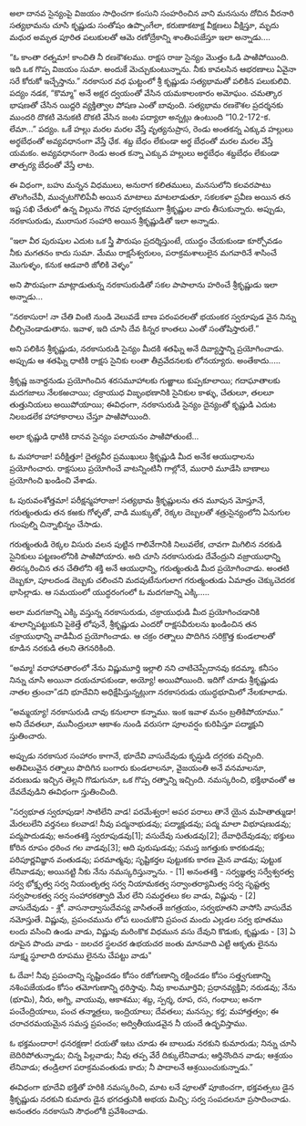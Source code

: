 ﻿అలా దానవ సైన్యంపై విజయం సాధించగా కంసుని సంహరించిన వాని మనసును దోచిన వీరనారి సత్యభామను చూసి కృష్ణుడు సంతోషం ఉప్పొంగేలా, కరుణాకటాక్ష వీక్షణలు వీక్షిస్తూ, మృదు మధుర అమృత పూరిత పలుకులతో ఆమె రణోద్రేకాన్ని శాంతింపజేస్తూ ఇలా అన్నాడు.... 

“ఓ కాంతా రత్నమా! కాంచితి నీ రణకౌశలము. రాక్షస రాజు సైన్యం మొత్తం ఓడి పాఱిపోయింది. ఇది ఒక గొప్ప విజయం సుమా. అందుకే మెచ్చుకుంటున్నాను. నీకు కావలసిన ఆభరణాలు ఏవైనా సరే కోరుకో ఇచ్చేస్తాను.” 
నరకాసుర వధ ఘట్టంలో శ్రీ కృష్ణుడు సత్యభామతో పలికిన పలుకులివి. పద్యం నడక, “కొమ్మా” అనే అక్షర ద్వయంతో వేసిన యమకాలంకారం అమోఘం. చమత్కార భాషణతో చేసిన యిద్దరి వ్యక్తిత్వాల పోషణ ఎంతో బావుంది. సత్యభామ రణకౌశల ప్రదర్శనకు ముందరి దొకటి వెనుకటి దొకటి వేసిన జంట పద్యాలా అన్నట్లు ఉంటుంది “10.2-172-క. లేమా…” పద్యం. ఒకే హల్లు మరల మరల వేస్తే వృత్యనుప్రాస, రెండు అంతకన్న ఎక్కువ హల్లులు అర్థబేధంతో అవ్యవధానంగా వేస్తే ఛేక. శబ్ద బేధం లేకుండా అర్థ బేధంతో మరల మరల వేస్తే యమకం. అవ్యవధానంగా రెండు అంత కన్నా ఎక్కువ హల్లులు అర్థబేధం శబ్దబేధం లేకుండా తాత్పర్య బేధంతో వేస్తే లాట. 

ఈ విధంగా, బహు మన్నన విధములు, అనురాగ కలితములు, మనసులోని కలవరపాటు తొలగించేవీ, ముచ్చటగొలిపేవీ అయిన మాటాలు మాటలాడుతూ, సకలకళా ప్రవీణ అయిన తన ఇష్ట సఖి చేతులో ఉన్న విల్లును గౌరవ పూర్వకముగా శ్రీకృష్ణుల వారు తీసుకున్నారు. అప్పుడు, నరకాసురుడు, మురాసుర సంహారి అయిన శ్రీకృష్ణుడితో ఇలా అన్నాడు. 

“ఇలా వీర పురుషుల ఎదుట ఒక స్త్రీ పౌరుషం ప్రదర్శిస్తుంటే, యుద్ధం చేయకుండా కూర్చోవడం నీకు మగతనం కాదు సుమా. మేము రాక్షసేశ్వరులం, పరాక్రమశాలులైన మగవారినే శాసించే మొగుళ్ళం, కనుక ఆడవారి జోలికి వెళ్ళం” 

అని పౌరుషంగా మాట్లాడుతున్న నరకాసురుడితో సకల పాపాలాను హరించే శ్రీకృష్ణుడు ఇలా అన్నాడు... 

“నరకాసురా! నా చేతి వింటి నుండి వెలువడే బాణ పరంపరలతో భయంకర స్వరూపుడ వైన నిన్ను చీల్చిచెండాడుతాను. ఇవాళ, ఇది చూసి దేవ కిన్నర కాంతలు ఎంతో సంతోషిస్తారులే.” 

అని పలికిన శ్రీకృష్ణుడు, నరకాసురుడి సైన్యం మీదకి శతఘ్ని అనే దివ్యాస్త్రాన్ని ప్రయోగించాడు. అప్పుడు ఆ శతఘ్ని ధాటికి రాక్షస సైనికు లంతా తీవ్రవేదనలకు లోనయ్యారు. అంతేకాదు..... 

శ్రీకృష్ణ జనార్దనుడు ప్రయోగించిన శరసమూహాలకు గుఱ్ఱాలు కుప్పకూలాయి; గదాఘాతాలకు మదగజాలు నేలకఱచాయి; చక్రాయుధ విజృంభణానికి సైనికుల కాళ్ళు, చేతులూ, తలలూ తుత్తునియలు అయిపోయాయి; ఈవిధంగా, నరకాసురుడి సైన్యం దైన్యంతో కృష్ణుడి ఎదుట నిలబడలేక హాహాకారాలు చేస్తూ పాఱిపోయింది. 

అలా కృష్ణుడి ధాటికి దానవ సైన్యం పలాయనం పాఱిపోతుంటే... 

ఓ మహారాజా! పరీక్షిత్తూ! దైత్యవీర ప్రముఖులు శ్రీకృష్ణుడి మీద అనేక ఆయుధాలను ప్రయోగించారు. రాక్షసులు ప్రయోగించే వాటన్నింటినీ గాల్లోనే, మురారి మూడేసి బాణాలు ప్రయోగించి ఖండించి వేశాడు. 

ఓ పురువంశోత్తమా! పరీక్షన్మహారాజా! సత్యభామ శ్రీకృష్ణులను తన మూపున మోస్తూనే, గరుత్మంతుడు తన కఱకు గోళ్ళతో, వాడి ముక్కుతో, రెక్కల దెబ్బలతో శత్రుసైన్యంలోని ఏనుగుల గుంపుల్ని చిన్నాభిన్నం చేసాడు. 

గరుత్మంతుడి రెక్కల విసురు వలన పుట్టిన గాలివేగానికి నిలువలేక, చావగా మిగిలిన నరకుడి సైనికులు పట్టణంలోనికి పాఱిపోయారు. అది చూసి నరకాసురుడు దేవేంద్రుని వజ్రాయుధాన్ని తిరస్కరించిన తన చేతిలోని శక్తి అనే ఆయుధాన్ని, గరుత్మంతుడి మీద ప్రయోగించాడు. అంతటి దెబ్బకూ, పూలదండ దెబ్బకు చలించని మదపుటేనుగులాగ గరుత్మంతుడు ఏమాత్రం చెక్కుచెదరక భాసిల్లాడు. ఆ సమయంలో యుద్ధరంగంలో ఓ మదగజాన్ని ఎక్కి..... 

అలా మదగజాన్ని ఎక్కి వస్తున్న నరకాసురుడు, చక్రాయుధుడి మీద ప్రయోగించడానికి శూలాన్నిపట్టుకుని పైకెత్తే లోపునే, శ్రీకృష్ణుడు ఎందరో రాక్షసవీరులను ఖండించిన తన చక్రాయుధాన్ని వాడిమీద ప్రయోగించాడు. ఆ చక్రం రత్నాలు పొదిగిన సరిక్రొత్త కుండలాలతో కూడిన నరకుడి తలని తెగనరికింది. 

“అమ్మా! వరాహావతారంలో నేను విష్ణుమూర్తి ఇల్లాలి నని చాటిచెప్పేదానవు కదమ్మా. కనీసం నిన్ను చూసి అయినా దయచూపకుండా, అయ్యో! అయిపోయింది. ఇదిగో చూడు శ్రీకృష్ణుడు నాతల త్రుంచా”డని భూదేవిని అధిక్షేపిస్తున్నట్లుగా నరకాసరుడు యుద్ధభూమిలో నేలకూలాడు. 

“అమ్మయ్యా! నరకాసురుడి చావు కనులారా కన్నాము. ఇంక ఇవాళ మనం బ్రతికిపోయాము.” అని దేవతలూ, మునీంద్రులూ ఆకాశం నుండి వరుసగా పూలవర్షం కురిపిస్తూ పద్మాక్షుని స్తుతించారు. 

అప్పుడు నరకాసుర సంహారం కాగానే, భూదేవి వాసుదేవుడు కృష్షుడి దగ్గరకు వచ్చింది. అతివిలువైన రత్నాలు పొదిగిన బంగారు కుండలాలనూ, వైజయంతి అనే వనమాలనూ, వరుణుడు ఇచ్చిన తెల్లని గొడుగునూ, ఒక గొప్ప రత్నాన్ని ఇచ్చింది. నమస్కరించి, భక్తిభావంతో ఆ దేవదేవుడిని ఈవిధంగా స్తుతించింది. 

"సర్వభూత స్వరూపుడా! సాటిలేని వాడ! పరమేశ్వరా! అపర పరాలు తానే యైన మహితాత్ముడా! మేరలులేని వర్తనలు కలవాడ! నీవు పద్మనాభుడవు; పద్మాక్షుడవు; పద్మ మాలా విభూషణుడవు; పద్మపాదుడవు; అనంతశక్తి స్వరూపుడవు[1]; వసుదేవు సుతుడవు[2]; దేవాధిదేవుడవు; భక్తులు కోరిన రూపం ధరించ గల వాడవు[3]; ఆది పురుషుడవు; సమస్త జగత్తుకు కారకుడవు; పరిపూర్ణవిజ్ఞాన వంతుడవు; పరమాత్మవు; సృష్టికర్తల పుట్టుకకు కారణ మైన వాడవు; పుట్టుక లేనివాడవు; అయినట్టి నీకు నేను నమస్కరిస్తున్నాను. - 
[1] అనంతశక్తి - సర్వజ్ఞత్వ సర్వేశ్వరత్వ సర్వ భోక్తృత్వ సర్వ నియంతృత్వ సర్వ నియామకత్వ సర్వాంతర్యామిత్వ సర్వ సృష్టత్వ సర్వపాలకత్వ సర్వ సంహారకత్వాది మేర లేని సమర్థతలు కల వాడు, విష్ణువు - 
[2] వాసుదేవుడు - శ్లో. వాసనాద్వాసుదేవస్య వాసితంతే జగత్రయం, సర్వభూతని వాసోసి వాసుదేవ నమోస్తుతే. విష్ణువు, ప్రపంచమును లోప లుంచుకొని ప్రపంచ మందు ఎల్లడల సర్వ భూతము లందు వసించి ఉండు వాడు, విష్ణువు మరింకొక విధమున వసు దేవుని కొడుకు, కృష్ణుడు - 
[3] ఏ రూపైన పొందు వాడు - జలచర స్థలచర ఉభయచర జంతు మానవాది ఎట్టి ఆకృతు లైనను సూక్ష్మ స్థూలాది రూపము లైనను చేపట్టు వాడు" 

ఓ దేవా! నీవు ప్రపంచాన్ని సృష్టించడం కోసం రజోగుణాన్ని రక్షించడం కోసం సత్త్వగుణాన్ని నశింపజేయడం కోసం తమోగుణాన్ని ధరిస్తావు. నీవు కాలమూర్తివి; ప్రధానవ్యక్తివి; నరుడవు; నేను (భూమి), నీరు, అగ్ని, వాయువు, ఆకాశము; శబ్ద, స్పర్శ, రూప, రస, గంధాలు; అనగా పంచేంద్రియాలు, పంచ తన్మాత్రలు, ఇంద్రియాలు; దేవతలు; మనస్సు; కర్త; మహాత్తత్వం; ఈ చరాచరమయమైన సమస్త ప్రపంచం; అద్వితీయుడవైన నీ యందే ఉద్భవిస్తాము. 

ఓ భక్తమందారా! ధనరక్షణా! దయతో ఇటు చూడు ఈ బాలుడు నరకుని కుమారుడు; నిన్ను చూసి బెదిరిపోతున్నాడు; చిన్న పిల్లవాడు; నీవు తప్ప వేరే దిక్కులేనివాడు; ఆర్తినొందిన వాడు; ఆశ్రయం లేనివాడు; తండ్రిలాగ పరాక్రమవంతుడు కాదు; నీ పాదాలనే ఆశ్రయించుకున్నాడు.” 

ఈవిధంగా భూదేవి భక్తితో హరికి నమస్కరించి, మాట లనే పూలతో పూజించగా, భక్తవత్సలు డైన శ్రీకృష్ణుడు నరకుని కుమారు డైన భగదత్తునికి అభయ మిచ్చి; సర్వ సంపదలనూ ప్రసాదించాడు. అనంతరం నరకాసుని సౌధంలోకి ప్రవేశించాడు. 

